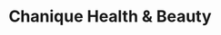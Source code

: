 ---
title: "Chanique Health & Beauty"
url: /port-elizabeth/chanique-health-und-beauty/
shop: Kosmetik
---